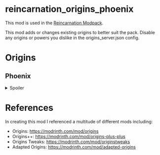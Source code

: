 # reincarnation_origins_phoenix

This mod is used in the [Reincarnation Modpack](https://modrinth.com/modpack/aberrant-reincarnation).

This mod adds or changes existing origins to better suit the pack. Disable any origins or powers you dislike in the origins_server.json config.

# Origins

## Phoenix
<details>
<summary>Spoiler</summary>

Heavily inspired by the Adapted Origins Phoenix, I split it into two different origins to fix some of the bugs present with health and added some additional downsides.

### Phoenix True Form Powers

**Positive**
- Rebirth: Revert to your rebirth form upon death.
- Radiant Call: Fully heals every player and mob within a 12 block radius every two minutes. Damages undead.
- Helios Blessing: When under direct sunlight, you receive a speed boost on land and in the air.
- Flight: You have wings.
- Ascent: Launch yourself into the air.
- Fireball: Launch a bouncing fireball which explodes on contact with an enemy. Lights all nearby enemies on fire and knocks them back.
- Taste for Magic: While holding an enchanted book in your offhand, gain food over time. Increased gain while crouching and standing still.
- Glittering: You have a natural affinity for gold. You find more when killing mobs.
- Fire Immunity: You're immune to lava and fire damage.

**Neutral**
- Golden Diet: You can only eat foods infused with gold. They fill you more.
- Fiery Death: Explode into a shower of flames on death, lighting the nearby area on fire.
- Small Body: You're slightly smaller than your average Steve.

**Negative**
- Small Health: You have seven hearts.
- More Kinetic Damage: You take more damage from falling and flying into blocks.
- Water Weakness: Standing in water slows you.
- Water Vulnerability: Standing in water hurts you, as does rain.

### Phoenix Rebirth Form Powers

**Positive**
- Rejuvenation: Be reborn in your True Form after enough time in the sun and/or roosting.
- Roost: While sneaking and not moving, you will gain progress towards Rejuvenating, regardless of there being sunlight or not.
- Gliding: You're just a little chick, you can jump higher and fall like a feather.
- Sunlight: While standing in the sun you gain progress toward Rejuvenating. Standing in Rain or Water will leech this progress.
- Helios Blessing: When under direct sunlight, you receive a speed boost on land and in the air.
- Taste for Magic: While holding an enchanted book in your offhand, gain food over time. Increased gain while crouching and standing still.
- Glittering: You have a natural affinity for gold. You find more when killing mobs.
- Fire Immunity: You're immune to lava and fire damage.

**Neutral**
- Tiny Body: You're only 1 block tall. Quite tiny, really.

**Negative**
- Tiny Health: You have five hearts.
</details>

# References

In creating this mod I referenced a multitude of different mods including:

- Origins: https://modrinth.com/mod/origins
- Origins++: https://modrinth.com/mod/origins-plus-plus
- Origins Tweaks: https://modrinth.com/mod/originstweaks
- Adapted Origins: https://modrinth.com/mod/adapted-origins

